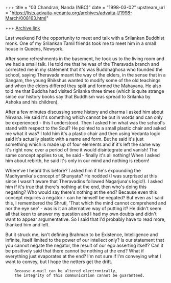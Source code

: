 +++
title = "03 Chandran, Nanda (NBC)"
date = "1998-03-02"
upstream_url = "https://lists.advaita-vedanta.org/archives/advaita-l/1998-March/008163.html"

+++
[Archive link](https://lists.advaita-vedanta.org/archives/advaita-l/1998-March/008163.html)

Last weekend I'd the opportunity to meet and talk with a Srilankan
Buddhist monk. One of my Srilankan Tamil friends took me to meet him in
a small house in Queens, Newyork.

After some refreshments in the basement, he took us to the living room
and we had a small talk. He told me that he was of the Theravada branch
and corrected me in my statement that it's was Buddhaghosa who founded
the school, saying Theravada meant the way of the elders, in the sense
that in a Sangam, the young Bhikshus wanted to modify some of the old
teachings and when the elders differed they split and formed the
Mahayana. He also told me that Buddha had visited Srilanka three times
(which is quite strange since our history books say that Buddhism was
spread to Srilanka by Ashoka and his children).

After a few minutes discussing some history and dharma I asked him about
Nirvana. He said it's something which cannot be put in words and can
only be experienced - this I understood. Then I asked him what was the
school's stand with respect to the Soul? He pointed to a small plastic
chair and asked me what it was? I told him it's a plastic chair and then
using Vedanta logic said it's actually plastic with a name and form. But
he said it's just something which is made up of four elements and if
it's left the same way it's right now, over a period of time it would
disintegrate and vanish! The same concept applies to us, he said -
finally it's all nothing! When I asked him about rebirth, he said it's
only in our mind and nothing is reborn!

Where've I heard this before? I asked him if he's expounding the
Madhyamika's concept of Shunyata? He nodded (I was surprised at this
since I wasn't aware that Theravadins followed Nagarjuna's logic!). I
asked him if it's true that there's nothing at the end, then who's doing
this negating? Who would say there's nothing at the end? Because even
this concept requires a negator - can he himself be negated? But even as
I said this, I remembered the Shruti, 'That which the mind cannot
comprehend and nor the eye see' - was is it an alternative way of
putting it? He didn't seem all that keen to answer my question and I had
my own doubts and didn't want to appear argumentative. So I said that
I'd probably have to read more, thanked him and left.

But it struck me, isn't defining Brahman to be Existence, Intelligence
and Infinite, itself limited to the power of our intellect only? Is our
statement that you cannot negate the negator, the result of our ego
asserting itself? Can it be positively said that there cannot be nothing
at the end? What if everything just evaporates at the end? I'm not sure
if I'm conveying what I want to convey, but I hope the netters get the
drift.

        Because e-mail can be altered electronically,
        the integrity of this communication cannot be guaranteed.

